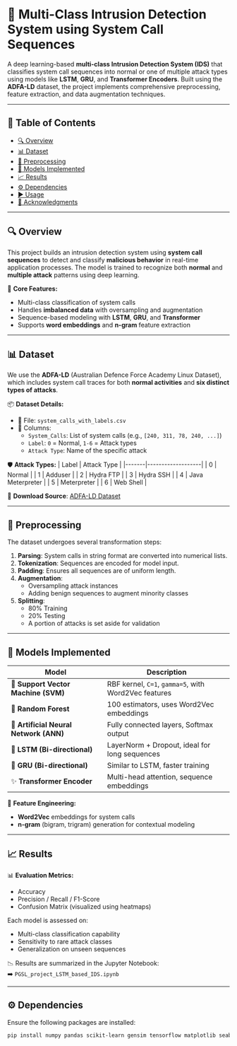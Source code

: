 # 🔐 Multi-Class Intrusion Detection System using System Call Sequences

A deep learning-based **multi-class Intrusion Detection System (IDS)** that classifies system call sequences into normal or one of multiple attack types using models like **LSTM**, **GRU**, and **Transformer Encoders**. Built using the **ADFA-LD** dataset, the project implements comprehensive preprocessing, feature extraction, and data augmentation techniques.

---

## 📁 Table of Contents

- [🔍 Overview](#-overview)
- [📊 Dataset](#-dataset)
- [🧹 Preprocessing](#-preprocessing)
- [🧠 Models Implemented](#-models-implemented)
- [📈 Results](#-results)
- [⚙️ Dependencies](#-dependencies)
- [▶️ Usage](#-usage)
- [🙌 Acknowledgments](#-acknowledgments)

---

## 🔍 Overview

This project builds an intrusion detection system using **system call sequences** to detect and classify **malicious behavior** in real-time application processes. The model is trained to recognize both **normal** and **multiple attack** patterns using deep learning.

📌 **Core Features:**
- Multi-class classification of system calls
- Handles **imbalanced data** with oversampling and augmentation
- Sequence-based modeling with **LSTM**, **GRU**, and **Transformer**
- Supports **word embeddings** and **n-gram** feature extraction

---

## 📊 Dataset

We use the **ADFA-LD** (Australian Defence Force Academy Linux Dataset), which includes system call traces for both **normal activities** and **six distinct types of attacks**.

📦 **Dataset Details:**
- 📁 File: `system_calls_with_labels.csv`
- 📌 Columns:
  - `System_Calls`: List of system calls (e.g., `[240, 311, 78, 240, ...]`)
  - `Label`: `0` = Normal, `1-6` = Attack types
  - `Attack Type`: Name of the specific attack

🛡️ **Attack Types:**
| Label | Attack Type       |
|-------|-------------------|
| 0     | Normal            |
| 1     | Adduser           |
| 2     | Hydra FTP         |
| 3     | Hydra SSH         |
| 4     | Java Meterpreter  |
| 5     | Meterpreter       |
| 6     | Web Shell         |

📎 **Download Source**: [ADFA-LD Dataset](https://research.unsw.edu.au/projects/adfa-ids-datasets)

---

## 🧹 Preprocessing

The dataset undergoes several transformation steps:

1. **Parsing**: System calls in string format are converted into numerical lists.
2. **Tokenization**: Sequences are encoded for model input.
3. **Padding**: Ensures all sequences are of uniform length.
4. **Augmentation**:
   - Oversampling attack instances
   - Adding benign sequences to augment minority classes
5. **Splitting**:
   - 80% Training
   - 20% Testing
   - A portion of attacks is set aside for validation

---

## 🧠 Models Implemented

| Model               | Description |
|--------------------|-------------|
| 🤖 **Support Vector Machine (SVM)** | RBF kernel, `C=1`, `gamma=5`, with Word2Vec features |
| 🌲 **Random Forest**               | 100 estimators, uses Word2Vec embeddings |
| 🔗 **Artificial Neural Network (ANN)** | Fully connected layers, Softmax output |
| 🔄 **LSTM (Bi-directional)**        | LayerNorm + Dropout, ideal for long sequences |
| 🔁 **GRU (Bi-directional)**         | Similar to LSTM, faster training |
| ✨ **Transformer Encoder**          | Multi-head attention, sequence embeddings |

📌 **Feature Engineering:**
- **Word2Vec** embeddings for system calls
- **n-gram** (bigram, trigram) generation for contextual modeling

---

## 📈 Results

📊 **Evaluation Metrics:**
- Accuracy
- Precision / Recall / F1-Score
- Confusion Matrix (visualized using heatmaps)

Each model is assessed on:
- Multi-class classification capability
- Sensitivity to rare attack classes
- Generalization on unseen sequences

📉 Results are summarized in the Jupyter Notebook:  
➡️ `PGSL_project_LSTM_based_IDS.ipynb`

---

## ⚙️ Dependencies

Ensure the following packages are installed:

```bash
pip install numpy pandas scikit-learn gensim tensorflow matplotlib seaborn
